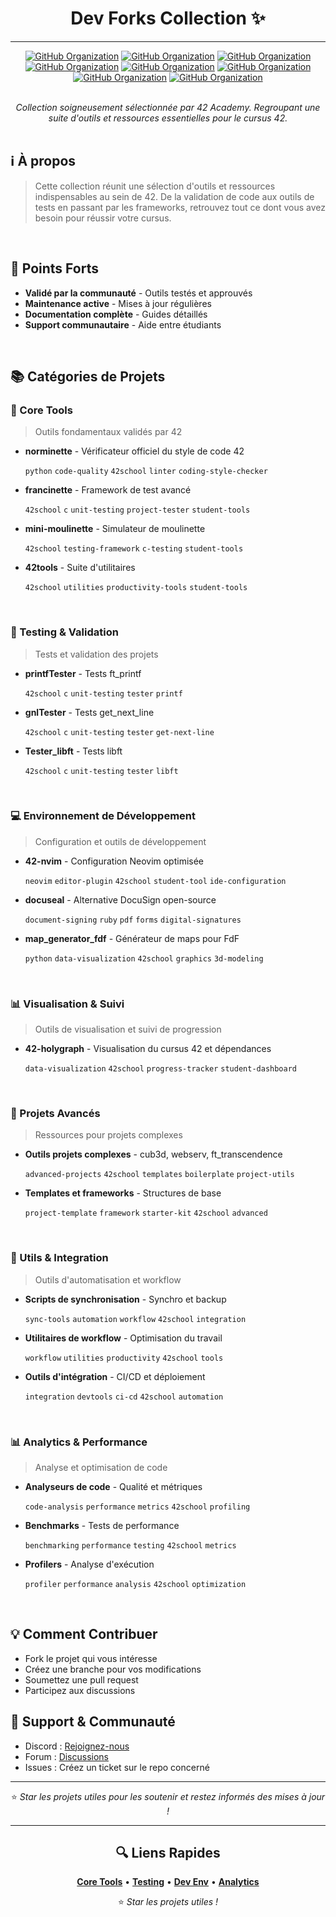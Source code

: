 <div align="center">
  
# Dev Forks Collection ✨
---
[![GitHub Organization](https://img.shields.io/badge/GitHub-42_Academy-purple?logo=github&logoColor=white)](https://github.com/42-academy/.github/blob/main/profile/README.md)
[![GitHub Organization](https://img.shields.io/badge/GitHub-CyberOpsHub-181717?logo=github)](https://github.com/CyberOpsHub)
[![GitHub Organization](https://img.shields.io/badge/GitHub-SmartBot_Guild-181717?logo=github)](https://github.com/SmartBot-Guild)
[![GitHub Organization](https://img.shields.io/badge/GitHub-dev_forks_collection-181717?logo=github)](https://github.com/dev-forks-collection)
[![GitHub Organization](https://img.shields.io/badge/GitHub-42_Projects-181717?logo=github)](https://github.com/404)
[![GitHub Organization](https://img.shields.io/badge/GitHub-42_Career_Hub-181717?logo=github)](https://github.com/42-Career-Hub)
[![GitHub Organization](https://img.shields.io/badge/GitHub-42_Learning-181717?logo=github)](https://github.com/42-Learning)
[![GitHub Organization](https://img.shields.io/badge/GitHub-42_DevTools-181717?logo=github)](https://github.com/42-DevTools)
<br><br>

*Collection soigneusement sélectionnée par 42 Academy. Regroupant une suite d'outils et ressources essentielles pour le cursus 42.*
<br><br>
</div>

## ℹ️ À propos
> Cette collection réunit une sélection d'outils et ressources indispensables au sein de 42. De la validation de code aux outils de tests en passant par les frameworks, retrouvez tout ce dont vous avez besoin pour réussir votre cursus.
<br>

## 🌟 Points Forts
- **Validé par la communauté** - Outils testés et approuvés
- **Maintenance active** - Mises à jour régulières
- **Documentation complète** - Guides détaillés
- **Support communautaire** - Aide entre étudiants
<br>

## 📚 Catégories de Projets

### 🔧 Core Tools
> Outils fondamentaux validés par 42

- **norminette** - Vérificateur officiel du style de code 42
  
  `python` `code-quality` `42school` `linter` `coding-style-checker`
- **francinette** - Framework de test avancé
  
  `42school` `c` `unit-testing` `project-tester` `student-tools`
- **mini-moulinette** - Simulateur de moulinette
  
  `42school` `testing-framework` `c-testing` `student-tools`
- **42tools** - Suite d'utilitaires
  
  `42school` `utilities` `productivity-tools` `student-tools`
<br>

### 🧪 Testing & Validation
> Tests et validation des projets

- **printfTester** - Tests ft_printf
  
  `42school` `c` `unit-testing` `tester` `printf`
- **gnlTester** - Tests get_next_line
  
  `42school` `c` `unit-testing` `tester` `get-next-line`
- **Tester_libft** - Tests libft
  
  `42school` `c` `unit-testing` `tester` `libft`
<br>

### 💻 Environnement de Développement
> Configuration et outils de développement

- **42-nvim** - Configuration Neovim optimisée
  
  `neovim` `editor-plugin` `42school` `student-tool` `ide-configuration`
- **docuseal** - Alternative DocuSign open-source
  
  `document-signing` `ruby` `pdf` `forms` `digital-signatures`
- **map_generator_fdf** - Générateur de maps pour FdF
  
  `python` `data-visualization` `42school` `graphics` `3d-modeling`
<br>

### 📊 Visualisation & Suivi
> Outils de visualisation et suivi de progression

- **42-holygraph** - Visualisation du cursus 42 et dépendances
  
  `data-visualization` `42school` `progress-tracker` `student-dashboard`
<br>

### 🎯 Projets Avancés
> Ressources pour projets complexes

- **Outils projets complexes** - cub3d, webserv, ft_transcendence
  
  `advanced-projects` `42school` `templates` `boilerplate` `project-utils`
- **Templates et frameworks** - Structures de base
  
  `project-template` `framework` `starter-kit` `42school` `advanced`
<br>

### 🔄 Utils & Integration
> Outils d'automatisation et workflow

- **Scripts de synchronisation** - Synchro et backup
  
  `sync-tools` `automation` `workflow` `42school` `integration`
- **Utilitaires de workflow** - Optimisation du travail
  
  `workflow` `utilities` `productivity` `42school` `tools`
- **Outils d'intégration** - CI/CD et déploiement
  
  `integration` `devtools` `ci-cd` `42school` `automation`
<br>

### 📊 Analytics & Performance
> Analyse et optimisation de code

- **Analyseurs de code** - Qualité et métriques
  
  `code-analysis` `performance` `metrics` `42school` `profiling`
- **Benchmarks** - Tests de performance
  
  `benchmarking` `performance` `testing` `42school` `metrics`
- **Profilers** - Analyse d'exécution
  
  `profiler` `performance` `analysis` `42school` `optimization`
<br>

## 💡 Comment Contribuer
- Fork le projet qui vous intéresse
- Créez une branche pour vos modifications
- Soumettez une pull request
- Participez aux discussions

## 🤝 Support & Communauté
- Discord : [Rejoignez-nous](lien_discord)
- Forum : [Discussions](lien_forum)
- Issues : Créez un ticket sur le repo concerné

---

<div align="center">

⭐ *Star les projets utiles pour les soutenir et restez informés des mises à jour !*

</div>









































---

<div align="center">

## 🔍 Liens Rapides
**[Core Tools](#-core-tools)** • **[Testing](#-testing--validation)** • **[Dev Env](#-environnement-de-développement)** • **[Analytics](#-analytics--performance)**

⭐ *Star les projets utiles !*

</div>
